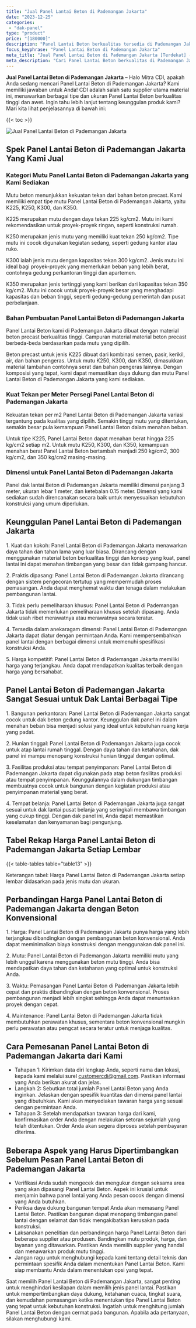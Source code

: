 ```yaml
---
title: "Jual Panel Lantai Beton di Pademangan Jakarta"
date: "2023-12-25"
categories:
 - "dak-panel"
type: "product"
price: "[180000]"
description: "Panel Lantai Beton berkualitas tersedia di Pademangan Jakarta. Panel Lantai Beton dirancang untuk kebutuhan konstruksi modern dengan performa andalan. Konsultasi gratis."
focus_keyphrase: "Panel Lantai Beton di Pademangan Jakarta"
meta_title: "Jual Panel Lantai Beton di Pademangan Jakarta [Terdekat] - CDI"
meta_description: "Cari Panel Lantai Beton berkualitas di Pademangan Jakarta?. Tersedia Panel Lantai Beton premium untuk pembangunan. Promo menarik hanya di sini."
---
```


**Jual Panel Lantai Beton di Pademangan Jakarta** – Halo Mitra CDI, apakah Anda sedang mencari Panel Lantai Beton di Pademangan Jakarta? Kami memiliki jawaban untuk Anda! CDI adalah salah satu supplier utama material ini, menawarkan berbagai tipe dan ukuran Panel Lantai Beton berkualitas tinggi dan awet. Ingin tahu lebih lanjut tentang keunggulan produk kami? Mari kita lihat penjelasannya di bawah ini:

{{< toc >}}

![Jual Panel Lantai Beton di Pademangan Jakarta](/images/dak-panel/dak-panel-02.jpg)

## Spek Panel Lantai Beton di Pademangan Jakarta Yang Kami Jual

### Kategori Mutu Panel Lantai Beton di Pademangan Jakarta yang Kami Sediakan

Mutu beton menunjukkan kekuatan tekan dari bahan beton precast. Kami memiliki empat tipe mutu Panel Lantai Beton di Pademangan Jakarta, yaitu K225, K250, K300, dan K350.

K225 merupakan mutu dengan daya tekan 225 kg/cm2. Mutu ini kami rekomendasikan untuk proyek-proyek ringan, seperti konstruksi rumah.

K250 merupakan jenis mutu yang memiliki kuat tekan 250 kg/cm2. Tipe mutu ini cocok digunakan kegiatan sedang, seperti gedung kantor atau ruko.

K300 ialah jenis mutu dengan kapasitas tekan 300 kg/cm2. Jenis mutu ini ideal bagi proyek-proyek yang memerlukan beban yang lebih berat, contohnya gedung perkantoran tinggi dan apartemen.

K350 merupakan jenis tertinggi yang kami berikan dari kapasitas tekan 350 kg/cm2. Mutu ini cocok untuk proyek-proyek besar yang menghadapi kapasitas dan beban tinggi, seperti gedung-gedung pemerintah dan pusat perbelanjaan.

### Bahan Pembuatan Panel Lantai Beton di Pademangan Jakarta

Panel Lantai Beton kami di Pademangan Jakarta dibuat dengan material beton precast berkualitas tinggi. Campuran material material beton precast berbeda-beda berdasarkan pada mutu yang dipilih.

Beton precast untuk jenis K225 dibuat dari kombinasi semen, pasir, kerikil, air, dan bahan pengeras. Untuk mutu K250, K300, dan K350, dimasukkan material tambahan contohnya serat dan bahan pengeras lainnya. Dengan komposisi yang tepat, kami dapat memastikan daya dukung dan mutu Panel Lantai Beton di Pademangan Jakarta yang kami sediakan.

### Kuat Tekan per Meter Persegi Panel Lantai Beton di Pademangan Jakarta

Kekuatan tekan per m2 Panel Lantai Beton di Pademangan Jakarta variasi tergantung pada kualitas yang dipilih. Semakin tinggi mutu yang ditentukan, semakin besar pula kemampuan Panel Lantai Beton dalam menahan beban.

Untuk tipe K225, Panel Lantai Beton dapat menahan berat hingga 225 kg/cm2 setiap m2. Untuk mutu K250, K300, dan K350, kemampuan menahan berat Panel Lantai Beton bertambah menjadi 250 kg/cm2, 300 kg/cm2, dan 350 kg/cm2 masing-masing.

### Dimensi untuk Panel Lantai Beton di Pademangan Jakarta

Panel dak lantai Beton di Pademangan Jakarta memiliki dimensi panjang 3 meter, ukuran lebar 1 meter, dan ketebalan 0.15 meter. Dimensi yang kami sediakan sudah direncanakan secara baik untuk menyesuaikan kebutuhan konstruksi yang umum diperlukan.

## Keunggulan Panel Lantai Beton di Pademangan Jakarta

1\.  Kuat dan kokoh: Panel Lantai Beton di Pademangan Jakarta menawarkan daya tahan dan tahan lama yang luar biasa. Dirancang dengan menggunakan material beton berkualitas tinggi dan konsep yang kuat, panel lantai ini dapat menahan timbangan yang besar dan tidak gampang hancur.

2\.  Praktis dipasang: Panel Lantai Beton di Pademangan Jakarta dirancang dengan sistem pengecoran tertutup yang mempermudah proses pemasangan. Anda dapat menghemat waktu dan tenaga dalam melakukan pembangunan lantai.

3\.  Tidak perlu pemeliharaan khusus: Panel Lantai Beton di Pademangan Jakarta tidak memerlukan pemeliharaan khusus setelah dipasang. Anda tidak usah ribet merawatnya atau merawatnya secara teratur.

4\.  Tersedia dalam anekaragam dimensi: Panel Lantai Beton di Pademangan Jakarta dapat diatur dengan permintaan Anda. Kami mempersembahkan panel lantai dengan berbagai dimensi untuk memenuhi spesifikasi konstruksi Anda.

5\.  Harga kompetitif: Panel Lantai Beton di Pademangan Jakarta memiliki harga yang terjangkau. Anda dapat mendapatkan kualitas terbaik dengan harga yang bersahabat.

## Panel Lantai Beton di Pademangan Jakarta Sangat Sesuai untuk Dak Lantai Berbagai Tipe

1\.  Bangunan perkantoran: Panel Lantai Beton di Pademangan Jakarta sangat cocok untuk dak beton gedung kantor. Keunggulan dak panel ini dalam menahan beban bisa menjadi solusi yang ideal untuk kebutuhan ruang kerja yang padat.

2\.  Hunian tinggal: Panel Lantai Beton di Pademangan Jakarta juga cocok untuk atap lantai rumah tinggal. Dengan daya tahan dan ketahanan, dak panel ini mampu menopang konstruksi hunian tinggal dengan optimal.

3\.  Fasilitas produksi atau tempat penyimpanan: Panel Lantai Beton di Pademangan Jakarta dapat digunakan pada atap beton fasilitas produksi atau tempat penyimpanan. Keunggulannya dalam dukungan timbangan membuatnya cocok untuk bangunan dengan kegiatan produksi atau penyimpanan material yang berat.

4\.  Tempat belanja: Panel Lantai Beton di Pademangan Jakarta juga sangat sesuai untuk dak lantai pusat belanja yang seringkali membawa timbangan yang cukup tinggi. Dengan dak panel ini, Anda dapat memastikan keselamatan dan kenyamanan bagi pengunjung.

## Tabel Rekap Harga Panel Lantai Beton di Pademangan Jakarta Setiap Lembar

{{< table-tables table="table13" >}}

Keterangan tabel: Harga Panel Lantai Beton di Pademangan Jakarta setiap lembar didasarkan pada jenis mutu dan ukuran.

## Perbandingan Harga Panel Lantai Beton di Pademangan Jakarta dengan Beton Konvensional

1\.  Harga: Panel Lantai Beton di Pademangan Jakarta punya harga yang lebih terjangkau dibandingkan dengan pembangunan beton konvensional. Anda dapat meminimalkan biaya konstruksi dengan menggunakan dak panel ini.

2\.  Mutu: Panel Lantai Beton di Pademangan Jakarta memiliki mutu yang lebih unggul karena menggunakan beton mutu tinggi. Anda bisa mendapatkan daya tahan dan ketahanan yang optimal untuk konstruksi Anda.

3\.  Waktu: Pemasangan Panel Lantai Beton di Pademangan Jakarta lebih cepat dan praktis dibandingkan dengan beton konvensional. Proses pembangunan menjadi lebih singkat sehingga Anda dapat menuntaskan proyek dengan cepat.

4\.  Maintenance: Panel Lantai Beton di Pademangan Jakarta tidak membutuhkan perawatan khusus, sementara beton konvensional mungkin perlu perawatan atau pengcat secara teratur untuk menjaga kualitas.

## Cara Pemesanan Panel Lantai Beton di Pademangan Jakarta dari Kami

*   Tahapan 1: Kirimkan data diri lengkap Anda, seperti nama dan lokasi, kepada kami melalui surel customercdi@gmail.com. Pastikan informasi yang Anda berikan akurat dan jelas.
*   Langkah 2: Sebutkan total jumlah Panel Lantai Beton yang Anda inginkan. Jelaskan dengan spesifik kuantitas dan dimensi panel lantai yang dibutuhkan. Kami akan menyediakan tawaran harga yang sesuai dengan permintaan Anda.
*   Tahapan 3: Setelah mendapatkan tawaran harga dari kami, konfirmasikan order Anda dengan melakukan setoran sejumlah yang telah ditentukan. Order Anda akan segera diproses setelah pembayaran diterima.

## Beberapa Aspek yang Harus Dipertimbangkan Sebelum Pesan Panel Lantai Beton di Pademangan Jakarta

*   Verifikasi Anda sudah mengecek dan mengukur dengan seksama area yang akan dipasangi Panel Lantai Beton. Aspek ini krusial untuk menjamin bahwa panel lantai yang Anda pesan cocok dengan dimensi yang Anda butuhkan.
*   Periksa daya dukung bangunan tempat Anda akan memasang Panel Lantai Beton. Pastikan bangunan dapat menopang timbangan panel lantai dengan selamat dan tidak mengakibatkan kerusakan pada konstruksi.
*   Laksanakan penelitian dan perbandingan harga Panel Lantai Beton dari beberapa supplier atau produsen. Bandingkan mutu produk, harga, dan layanan yang ditawarkan. Pastikan Anda memilih supplier yang handal dan menawarkan produk mutu tinggi.
*   Jangan ragu untuk menghubungi kepada kami tentang detail teknis dan permintaan spesifik Anda dalam menentukan Panel Lantai Beton. Kami siap membantu Anda dalam menentukan opsi yang tepat.

Saat memilih Panel Lantai Beton di Pademangan Jakarta, sangat penting untuk menghindari kesilapan dalam memilih jenis panel lantai. Pastikan untuk mempertimbangkan daya dukung, ketahanan cuaca, tingkat suara, dan kemudahan pemasangan ketika menentukan tipe Panel Lantai Beton yang tepat untuk kebutuhan konstruksi. Ingatlah untuk menghitung jumlah Panel Lantai Beton dengan cermat pada bangunan. Apabila ada pertanyaan, silakan menghubungi kami.